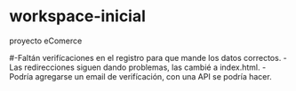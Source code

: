 # workspace-inicial
proyecto eComerce

#-Faltán verifícaciones en el registro para que mande los datos correctos.
-Las redirecciones siguen dando problemas, las cambié a index.html.
-Podría agregarse un email de verifícación, con una API se podría hacer.
